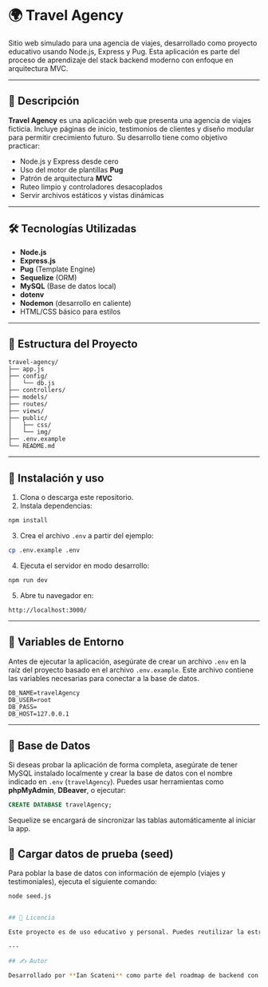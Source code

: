 # 🌍 Travel Agency

Sitio web simulado para una agencia de viajes, desarrollado como proyecto educativo usando Node.js, Express y Pug. Esta aplicación es parte del proceso de aprendizaje del stack backend moderno con enfoque en arquitectura MVC.

---

## 📌 Descripción

**Travel Agency** es una aplicación web que presenta una agencia de viajes ficticia. Incluye páginas de inicio, testimonios de clientes y diseño modular para permitir crecimiento futuro. Su desarrollo tiene como objetivo practicar:

- Node.js y Express desde cero
- Uso del motor de plantillas **Pug**
- Patrón de arquitectura **MVC**
- Ruteo limpio y controladores desacoplados
- Servir archivos estáticos y vistas dinámicas

---

## 🛠️ Tecnologías Utilizadas

- **Node.js**
- **Express.js**
- **Pug** (Template Engine)
- **Sequelize** (ORM)
- **MySQL** (Base de datos local)
- **dotenv**
- **Nodemon** (desarrollo en caliente)
- HTML/CSS básico para estilos

---

## 📁 Estructura del Proyecto

```
travel-agency/
├── app.js
├── config/
│   └── db.js
├── controllers/
├── models/
├── routes/
├── views/
├── public/
│   ├── css/
│   └── img/
├── .env.example
└── README.md
```

---

## 🚀 Instalación y uso

1. Clona o descarga este repositorio.
2. Instala dependencias:

```bash
npm install
```

3. Crea el archivo `.env` a partir del ejemplo:

```bash
cp .env.example .env
```

4. Ejecuta el servidor en modo desarrollo:

```bash
npm run dev
```

5. Abre tu navegador en:

```
http://localhost:3000/
```

---

## 🔐 Variables de Entorno

Antes de ejecutar la aplicación, asegúrate de crear un archivo `.env` en la raíz del proyecto basado en el archivo `.env.example`. Este archivo contiene las variables necesarias para conectar a la base de datos.

```env
DB_NAME=travelAgency
DB_USER=root
DB_PASS=
DB_HOST=127.0.0.1
```

---

## 🧪 Base de Datos

Si deseas probar la aplicación de forma completa, asegúrate de tener MySQL instalado localmente y crear la base de datos con el nombre indicado en `.env` (`travelAgency`). Puedes usar herramientas como **phpMyAdmin**, **DBeaver**, o ejecutar:

```sql
CREATE DATABASE travelAgency;
```

Sequelize se encargará de sincronizar las tablas automáticamente al iniciar la app.

## 🌱 Cargar datos de prueba (seed)

Para poblar la base de datos con información de ejemplo (viajes y testimoniales), ejecuta el siguiente comando:

```bash
node seed.js


## 📄 Licencia

Este proyecto es de uso educativo y personal. Puedes reutilizar la estructura o código como base para tus propios proyectos de práctica o portafolio.

---

## ✍️ Autor

Desarrollado por **Ian Scateni** como parte del roadmap de backend con Node.js / express / pug.
